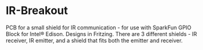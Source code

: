 # IR-Breakout
PCB for a small shield for IR communication - for use with SparkFun GPIO Block for Intel® Edison. Designs in Fritzing.
There are 3 different shields - IR receiver, IR emitter, and a shield that fits both the emitter and receiver.
